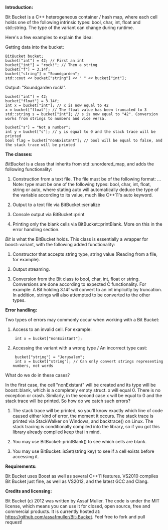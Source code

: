 **Introduction:**

Bit Bucket is a C++ heterogeneous container / hash map, where each cell holds one of the following intrinsic types: bool, char, int, float and std::string. The type of the variant can change during runtime.

Here's a few examples to explain the idea:

Getting data into the bucket:

	BitBucket bucket;
	bucket["int"] = 42; // First an int
	bucket["int"] = "rock!"; // Then a string
	bucket["f"] = 3.14f;
	bucket["string"] = "Soundgarden";
	std::cout << bucket["string"] << " " << bucket["int"];

Output: "Soundgarden rock!".

	bucket["int"] = 42;
	bucket["float"] = 3.14f;
	int x = bucket["int"]; // x is now equal to 42
	x = bucket["float"]; // The float value has been truncated to 3
	std::string s = bucket["int"]; // s is now equal to "42". Conversion works from strings to numbers and vice versa.

	bucket["s"] = "Not a number";
	int y = bucket["s"]; // y is equal to 0 and the stack trace will be printed
	bool flag = bucket["nonExistant"]; // bool will be equal to false, and the stack trace will be printed

**The classes:**

_BitBucket_ is a class that inherits from std::unordered_map, and adds the following functionality:

1. Construction from a text file. The file must be of the following format:
<type> <name> <value>
<type> <name> <value>
...
Note: type must be one of the following types: bool, char, int, float, string or auto, where stating auto will automatically deduce the type of the variable according to its value, much like C++11's auto keyword.

2. Output to a text file via BitBucket::serialize

3. Console output via BitBucket::print

4. Printing only the blank cells via BitBucket::printBlank. More on this in the error handling section.

_Bit_ is what the BitBucket holds. This class is essentially a wrapper for boost::variant, with the following added functionality:

1. Constructor that accepts string type, string value (Reading from a file, for example).

2. Output streaming.

3. Conversion from the Bit class to bool, char, int, float or string. Conversions are done according to expected C functionality. For example: A Bit holding 3.14f will convert to an int implicitly by truncation. In addition, strings will also attempted to be converted to the other types.


**Error handling:**

Two types of errors may commonly occur when working with a Bit Bucket:

1. Access to an invalid cell. For example:

        int x = bucket["nonExistant"];

2. Accessing the variant with a wrong type / An incorrect type cast:

        bucket["string"] = "Jerusalem";
        int x = bucket["string"]; // Can only convert strings representing numbers, not words


What do we do in these cases?

In the first case, the cell "nonExistant" will be created and its type will be boost::blank, which is a completely empty struct. x will equal 0. There is no exception or crash. Similarly, in the second case x will be equal to 0 and the stack trace will be printed. So how do we catch such errors?

1. The stack trace will be printed, so you'll know exactly which line of code caused either kind of error, the moment it occurs. The stack trace is printed via StackWalker on Windows, and backtrace() on Linux. The stack tracing is conditionally compiled into the library, so if you got this library already compiled keep that in mind.

2. You may use BitBucket::printBlank() to see which cells are blank.

3. You may use BitBucket::isSet(string key) to see if a cell exists before accessing it.

**Requirements:**

Bit Bucket uses Boost as well as several C++11 features. VS2010 compiles Bit Bucket just fine, as well as VS2012, and the latest GCC and Clang.

**Credits and licensing:**

Bit Bucket (c) 2012 was written by Assaf Muller. The code is under the MIT license, which means you can use it for closed, open source, free and commercial products. It is currently hosted at: https://github.com/assafmuller/Bit-Bucket. Feel free to fork and pull request!